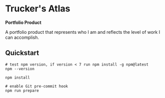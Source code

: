 # Trucker's Atlas

**Portfolio Product**

A portfolio product that represents who I am and reflects the level of work I can accomplish.

## Quickstart

```shell
# test npm version, if version < 7 run npm install -g npm@latest
npm --version

npm install

# enable Git pre-commit hook
npm run prepare
```

